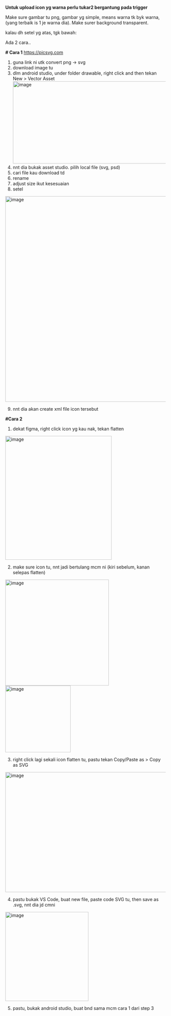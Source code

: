 **Untuk upload icon yg warna perlu tukar2 bergantung pada trigger**

Make sure gambar tu png, gambar yg simple, means warna tk byk warna, (yang terbaik is 1 je warna dia).
Make surer background transparent.

kalau dh setel yg atas, tgk bawah:

Ada 2 cara..

**# Cara 1**
https://picsvg.com
1. guna link ni utk convert png -> svg
2. download image tu
3. dlm android studio, under folder drawable, right click and then tekan New > Vector Asset
   <img width="888" height="258" alt="image" src="https://github.com/user-attachments/assets/aeba7ea2-f81a-492a-a294-a88451babbe2" />
4. nnt dia bukak asset studio. pilih local file (svg, psd)
5. cari file kau download td
6. rename
7. adjust size ikut kesesuaian
8. setel
<img width="801" height="644" alt="image" src="https://github.com/user-attachments/assets/38f9edc8-95cd-43ff-a0fd-b9411e66f57f" />

9. nnt dia akan create xml file icon tersebut


**#Cara 2**
1. dekat figma, right click icon yg kau nak, tekan flatten
<img width="334" height="388" alt="image" src="https://github.com/user-attachments/assets/0cf7afdc-8f0c-40e4-a39c-fdf2ecbd8594" />

2. make sure icon tu, nnt jadi bertulang mcm ni
(kiri sebelum, kanan selepas flatten)
<img width="325" height="332" alt="image" src="https://github.com/user-attachments/assets/085795c3-b51d-4332-8ff4-bcf6170fae3b" />

<img width="205" height="209" alt="image" src="https://github.com/user-attachments/assets/cdb92838-78f8-4a61-b715-b5e7243a2bf4" />

3. right click lagi sekali icon flatten tu, pastu tekan Copy/Paste as > Copy as SVG
<img width="623" height="376" alt="image" src="https://github.com/user-attachments/assets/91b22808-8447-4234-b8dc-2b378e08ca97" />

4. pastu bukak VS Code, buat new file, paste code SVG tu, then save as .svg, nnt dia jd cmni
<img width="261" height="279" alt="image" src="https://github.com/user-attachments/assets/14b98ff3-42ea-4eaa-93f6-0c7f7f7222d2" />

5. pastu, bukak android studio, buat bnd sama mcm cara 1 dari step 3





